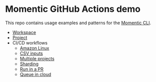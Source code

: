 # Momentic GitHub Actions demo

This repo contains usage examples and patterns for the [Momentic CLI](https://momentic.ai/docs/cli/v1/installation).

- [Workspace](multi-project-workspace/)
- [Project](single-project/)
- CI/CD workflows
  - [Amazon Linux](.github/workflows/test-amazon-linux.yml)
  - [CSV inputs](.github/workflows/test-pr-inputs.yml)
  - [Multiple projects](.github/workflows/test-pr-multi-project.yml)
  - [Sharding](.github/workflows/test-pr-sharding.yml)
  - [Run in a PR](.github/workflows/test-pr.yml)
  - [Queue in cloud](.github/workflows/test-prod.yml)
